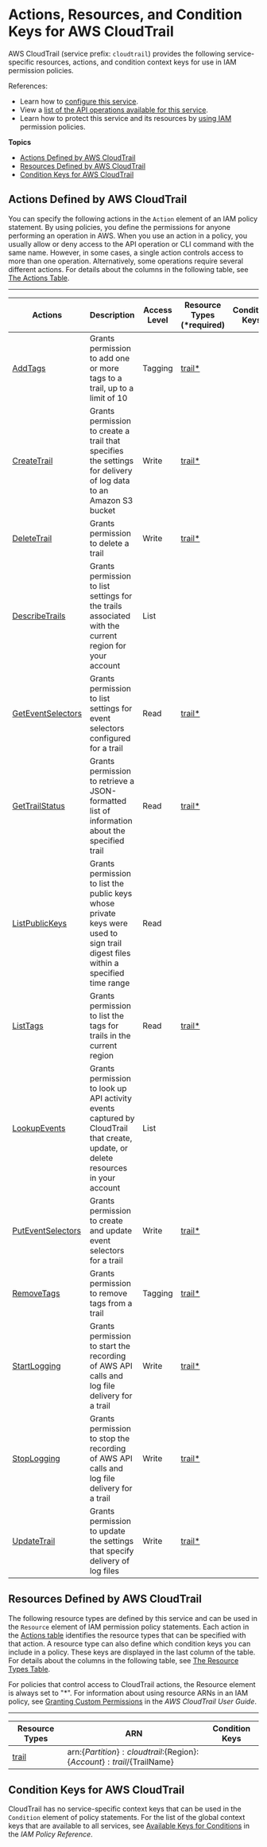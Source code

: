 # Actions, Resources, and Condition Keys for AWS CloudTrail<a name="list_awscloudtrail"></a>

AWS CloudTrail \(service prefix: `cloudtrail`\) provides the following service\-specific resources, actions, and condition context keys for use in IAM permission policies\.

References:
+ Learn how to [configure this service](https://docs.aws.amazon.com/awscloudtrail/latest/userguide/)\.
+ View a [list of the API operations available for this service](https://docs.aws.amazon.com/awscloudtrail/latest/APIReference/)\.
+ Learn how to protect this service and its resources by [using IAM](https://docs.aws.amazon.com/awscloudtrail/latest/userguide/grant-custom-permissions-for-cloudtrail-users.html) permission policies\.

**Topics**
+ [Actions Defined by AWS CloudTrail](#awscloudtrail-actions-as-permissions)
+ [Resources Defined by AWS CloudTrail](#awscloudtrail-resources-for-iam-policies)
+ [Condition Keys for AWS CloudTrail](#awscloudtrail-policy-keys)

## Actions Defined by AWS CloudTrail<a name="awscloudtrail-actions-as-permissions"></a>

You can specify the following actions in the `Action` element of an IAM policy statement\. By using policies, you define the permissions for anyone performing an operation in AWS\. When you use an action in a policy, you usually allow or deny access to the API operation or CLI command with the same name\. However, in some cases, a single action controls access to more than one operation\. Alternatively, some operations require several different actions\. For details about the columns in the following table, see [The Actions Table](reference_policies_actions-resources-contextkeys.md#actions_table)\.


****  

| Actions | Description | Access Level | Resource Types \(\*required\) | Condition Keys | Dependent Actions | 
| --- | --- | --- | --- | --- | --- | 
|   [ AddTags ](https://docs.aws.amazon.com/awscloudtrail/latest/APIReference/API_AddTags.html)  | Grants permission to add one or more tags to a trail, up to a limit of 10 | Tagging |   [ trail\* ](#awscloudtrail-trail)   |  |  | 
|   [ CreateTrail ](https://docs.aws.amazon.com/awscloudtrail/latest/APIReference/API_CreateTrail.html)  | Grants permission to create a trail that specifies the settings for delivery of log data to an Amazon S3 bucket | Write |   [ trail\* ](#awscloudtrail-trail)   |  |   s3:PutObject   | 
|   [ DeleteTrail ](https://docs.aws.amazon.com/awscloudtrail/latest/APIReference/API_DeleteTrail.html)  | Grants permission to delete a trail | Write |   [ trail\* ](#awscloudtrail-trail)   |  |  | 
|   [ DescribeTrails ](https://docs.aws.amazon.com/awscloudtrail/latest/APIReference/API_DescribeTrails.html)  | Grants permission to list settings for the trails associated with the current region for your account | List |  |  |  | 
|   [ GetEventSelectors ](https://docs.aws.amazon.com/awscloudtrail/latest/APIReference/API_GetEventSelectors.html)  | Grants permission to list settings for event selectors configured for a trail | Read |   [ trail\* ](#awscloudtrail-trail)   |  |  | 
|   [ GetTrailStatus ](https://docs.aws.amazon.com/awscloudtrail/latest/APIReference/API_GetTrailStatus.html)  | Grants permission to retrieve a JSON\-formatted list of information about the specified trail | Read |   [ trail\* ](#awscloudtrail-trail)   |  |  | 
|   [ ListPublicKeys ](https://docs.aws.amazon.com/awscloudtrail/latest/APIReference/API_ListPublicKeys.html)  | Grants permission to list the public keys whose private keys were used to sign trail digest files within a specified time range | Read |  |  |  | 
|   [ ListTags ](https://docs.aws.amazon.com/awscloudtrail/latest/APIReference/API_ListTags.html)  | Grants permission to list the tags for trails in the current region | Read |   [ trail\* ](#awscloudtrail-trail)   |  |  | 
|   [ LookupEvents ](https://docs.aws.amazon.com/awscloudtrail/latest/APIReference/API_LookupEvents.html)  | Grants permission to look up API activity events captured by CloudTrail that create, update, or delete resources in your account | List |  |  |  | 
|   [ PutEventSelectors ](https://docs.aws.amazon.com/awscloudtrail/latest/APIReference/API_PutEventSelectors.html)  | Grants permission to create and update event selectors for a trail | Write |   [ trail\* ](#awscloudtrail-trail)   |  |  | 
|   [ RemoveTags ](https://docs.aws.amazon.com/awscloudtrail/latest/APIReference/API_RemoveTags.html)  | Grants permission to remove tags from a trail | Tagging |   [ trail\* ](#awscloudtrail-trail)   |  |  | 
|   [ StartLogging ](https://docs.aws.amazon.com/awscloudtrail/latest/APIReference/API_StartLogging.html)  | Grants permission to start the recording of AWS API calls and log file delivery for a trail | Write |   [ trail\* ](#awscloudtrail-trail)   |  |  | 
|   [ StopLogging ](https://docs.aws.amazon.com/awscloudtrail/latest/APIReference/API_StopLogging.html)  | Grants permission to stop the recording of AWS API calls and log file delivery for a trail | Write |   [ trail\* ](#awscloudtrail-trail)   |  |  | 
|   [ UpdateTrail ](https://docs.aws.amazon.com/awscloudtrail/latest/APIReference/API_UpdateTrail.html)  | Grants permission to update the settings that specify delivery of log files | Write |   [ trail\* ](#awscloudtrail-trail)   |  |  | 

## Resources Defined by AWS CloudTrail<a name="awscloudtrail-resources-for-iam-policies"></a>

The following resource types are defined by this service and can be used in the `Resource` element of IAM permission policy statements\. Each action in the [Actions table](#awscloudtrail-actions-as-permissions) identifies the resource types that can be specified with that action\. A resource type can also define which condition keys you can include in a policy\. These keys are displayed in the last column of the table\. For details about the columns in the following table, see [The Resource Types Table](reference_policies_actions-resources-contextkeys.md#resources_table)\.

For policies that control access to CloudTrail actions, the Resource element is always set to "\*"\. For information about using resource ARNs in an IAM policy, see [Granting Custom Permissions](https://docs.aws.amazon.com/awscloudtrail/latest/userguide/controlling_access_granting_custom_permissions.html) in the *AWS CloudTrail User Guide*\.


****  

| Resource Types | ARN | Condition Keys | 
| --- | --- | --- | 
|   [ trail ](https://docs.aws.amazon.com/awscloudtrail/latest/userguide/how-cloudtrail-works.html)  |  arn:$\{Partition\}:cloudtrail:$\{Region\}:$\{Account\}:trail/$\{TrailName\}  |  | 

## Condition Keys for AWS CloudTrail<a name="awscloudtrail-policy-keys"></a>

CloudTrail has no service\-specific context keys that can be used in the `Condition` element of policy statements\. For the list of the global context keys that are available to all services, see [Available Keys for Conditions](reference_policies_condition-keys.html#AvailableKeys) in the *IAM Policy Reference*\.